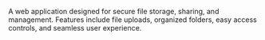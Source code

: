 A web application designed for secure file storage, sharing, and management. Features include file uploads, organized folders, easy access controls, and seamless user experience.
